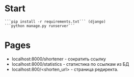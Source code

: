 # Start  
    ```pip install -r requirements.txt``` (django)   
    ```python manage.py runserver```  

# Pages  
* localhost:8000/shortener - сократить ссылку  
* localhost:8000/statistics - статистика по ссылкам из БД  
* localhost:800/<shorten_url> - страница редиректа. 
